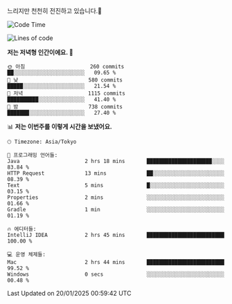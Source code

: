 느리지만 천천히 전진하고 있습니다.🐢

<!--START_SECTION:waka-->
![Code Time](http://img.shields.io/badge/Code%20Time-1%2C516%20hrs%209%20mins-blue)

![Lines of code](https://img.shields.io/badge/%EC%A0%80%EB%8A%94%20%EC%97%AC%ED%83%9C%EA%B9%8C%EC%A7%80%20-916.3%20thousand%20%EC%A4%84%EC%9D%98%20%EC%BD%94%EB%93%9C%EB%A5%BC%20%EC%9E%91%EC%84%B1%ED%96%88%EC%96%B4%EC%9A%94.-blue)

**저는 저녁형 인간이에요. 🦉** 

```text
🌞 아침                     260 commits         ██░░░░░░░░░░░░░░░░░░░░░░░   09.65 % 
🌆 낮　                     580 commits         █████░░░░░░░░░░░░░░░░░░░░   21.54 % 
🌃 저녁                     1115 commits        ██████████░░░░░░░░░░░░░░░   41.40 % 
🌙 밤　                     738 commits         ███████░░░░░░░░░░░░░░░░░░   27.40 % 
```


📊 **저는 이번주를 이렇게 시간을 보냈어요.** 

```text
🕑︎ Timezone: Asia/Tokyo

💬 프로그래밍 언어들: 
Java                     2 hrs 18 mins       █████████████████████░░░░   83.84 % 
HTTP Request             13 mins             ██░░░░░░░░░░░░░░░░░░░░░░░   08.39 % 
Text                     5 mins              █░░░░░░░░░░░░░░░░░░░░░░░░   03.15 % 
Properties               2 mins              ░░░░░░░░░░░░░░░░░░░░░░░░░   01.66 % 
Gradle                   1 min               ░░░░░░░░░░░░░░░░░░░░░░░░░   01.19 % 

🔥 에디터들: 
IntelliJ IDEA            2 hrs 45 mins       █████████████████████████   100.00 % 

💻 운영 체제들: 
Mac                      2 hrs 44 mins       █████████████████████████   99.52 % 
Windows                  0 secs              ░░░░░░░░░░░░░░░░░░░░░░░░░   00.48 % 
```


 Last Updated on 20/01/2025 00:59:42 UTC
<!--END_SECTION:waka-->
